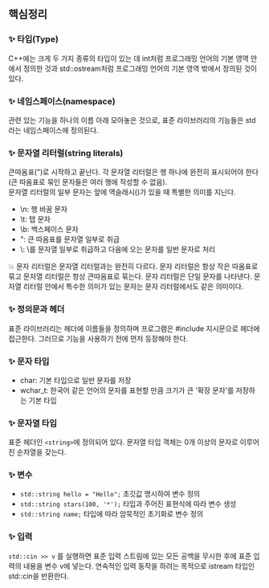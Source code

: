 ## **핵심정리**

### **✨ 타입(Type)**

C++에는 크게 두 가지 종류의 타입이 있는 데 int처럼 프로그래밍 언어의 기본 영역 안에서 정의한 것과 std::ostream처럼 프로그래밍 언어의 기본 영역 밖에서 정의된 것이 있다.

### **✨ 네임스페이스(namespace)**

관련 있는 기능을 하나의 이름 아래 모아놓은 것으로, 표준 라이브러리의 기능들은 std라는 네임스페이스에 정의된다.

### **✨ 문자열 리터럴(string literals)**

큰따옴표(")로 시작하고 끝난다. 각 문자열 리터럴은 행 하나에 완전히 표시되어야 한다 (큰 따옴표로 묶인 문자들은 여러 행에 작성할 수 없음).  
문자열 리터럴의 일부 문자는 앞에 역슬래시(\)가 있을 때 특별한 의미를 지닌다.

- \n: 행 바꿈 문자
- \t: 탭 문자
- \b: 백스페이스 문자
- \": 큰 따옴표를 문자열 일부로 취급
- \\: \를 문자열 일부로 취급하고 다음에 오는 문자를 일반 문자로 처리

💥 문자 리터럴은 문자열 리터럴과는 완전히 다르다. 문자 리터럴은 항상 작은 따옴표로 묶고 문자열 리터럴은 항상 큰따옴표로 묶는다. 문자 리터럴은 단일 문자를 나타낸다. 문자열 리터럴 안에서 특수한 의미가 있는 문자는 문자 리터럴에서도 같은 의미이다.

### **✨ 정의문과 헤더**

표준 라이브러리는 헤더에 이름들을 정의하며 프로그램은 #include 지시문으로 헤더에 접근한다. 그러므로 기능을 사용하기 전에 먼저 등장해야 한다.

### **✨ 문자 타입**

- char: 기본 타입으로 일반 문자를 저장
- wchar_t: 한국어 같은 언어의 문자를 표현할 만큼 크기가 큰 '확장 문자'를 저장하는 기본 타입

### **✨ 문자열 타입**

표준 헤더인 `<string>`에 정의되어 있다. 문자열 타입 객체는 0개 이상의 문자로 이루어진 순차열을 갖는다.

### **✨ 변수**

- `std::string hello = "Hello";` 초깃값 명시하여 변수 정의
- `std::string stars(100, '*');` 타입과 주어진 표현식에 따라 변수 생성
- `std::string name;` 타입에 따라 암묵적인 초기화로 변수 정의

### **✨ 입력**

`std::cin >> v` 를 실행하면 표준 입력 스트림에 있는 모든 공백을 무시한 후에 표준 입력의 내용을 변수 v에 넣는다. 연속적인 입력 동작을 하려는 목적으로 istream 타입인 std::cin을 반환한다.
